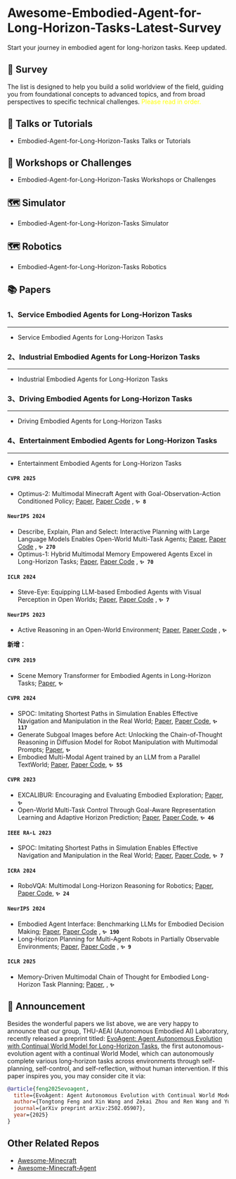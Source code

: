 # Awesome-Embodied-Agent-for-Long-Horizon-Tasks-Latest-Survey

Start your journey in embodied agent for long-horizon tasks. Keep updated.

##  🚀 Survey

The list is designed to help you build a solid worldview of the field, guiding you from foundational concepts to advanced topics, and from broad perspectives to specific technical challenges. <font color=yellow>Please read in order.</font>

##  🚀 Talks or Tutorials

- Embodied-Agent-for-Long-Horizon-Tasks Talks or Tutorials

##  🚀 Workshops or Challenges

- Embodied-Agent-for-Long-Horizon-Tasks Workshops or Challenges

##  🗺️ Simulator

- Embodied-Agent-for-Long-Horizon-Tasks Simulator

##  🗺️ Robotics

- Embodied-Agent-for-Long-Horizon-Tasks Robotics

##  📚 Papers

### 1、Service Embodied Agents for Long-Horizon Tasks

---
- Service Embodied Agents for Long-Horizon Tasks

### 2、Industrial Embodied Agents for Long-Horizon Tasks

---
- Industrial Embodied Agents for Long-Horizon Tasks

### 3、Driving Embodied Agents for Long-Horizon Tasks

---
- Driving Embodied Agents for Long-Horizon Tasks

### 4、Entertainment Embodied Agents for Long-Horizon Tasks

---
- Entertainment Embodied Agents for Long-Horizon Tasks

####  __`CVPR 2025`__
- Optimus-2: Multimodal Minecraft Agent with Goal-Observation-Action Conditioned Policy; [Paper](https://arxiv.org/pdf/2502.19902), [Paper Code](https://github.com/dawn0815/Optimus-2) , __`✨ 8`__

####  __`NeurIPS 2024`__
- Describe, Explain, Plan and Select: Interactive Planning with Large Language Models Enables Open-World Multi-Task Agents; [Paper](https://arxiv.org/pdf/2302.01560), [Paper Code](https://github.com/CraftJarvis/MC-Planner) , __`✨ 270`__
- Optimus-1: Hybrid Multimodal Memory Empowered Agents Excel in Long-Horizon Tasks; [Paper](https://openreview.net/pdf?id=XXOMCwZ6by), [Paper Code](https://github.com/JiuTian-VL/Optimus-1) , __`✨ 70`__

####  __`ICLR 2024`__
- Steve-Eye: Equipping LLM-based Embodied Agents with Visual Perception in Open Worlds; [Paper](https://arxiv.org/pdf/2310.13255), [Paper Code](https://github.com/BAAI-Agents/Steve-Eye) , __`✨ 7`__

####  __`NeurIPS 2023`__
- Active Reasoning in an Open-World Environment; [Paper](https://arxiv.org/abs/2311.02018), [Paper Code](https://github.com/ariesssxu/Conan-Active-Reasoning) , __`✨ `__


**新增：**
####  __`CVPR 2019`__
- Scene Memory Transformer for Embodied Agents in Long-Horizon Tasks; [Paper](https://arxiv.org/abs/1903.03878), __`✨ `__

####  __`CVPR 2024`__
- SPOC: Imitating Shortest Paths in Simulation Enables Effective Navigation and Manipulation in the Real World; [Paper](https://cvpr.thecvf.com/virtual/2024/poster/30192), [Paper Code](https://github.com/allenai/spoc-robot-training), __`✨ 117`__
- Generate Subgoal Images before Act: Unlocking the Chain-of-Thought Reasoning in Diffusion Model for Robot Manipulation with Multimodal Prompts; [Paper](https://cotdiffusion.github.io/), __`✨ `__
- Embodied Multi-Modal Agent trained by an LLM from a Parallel TextWorld; [Paper](https://cvpr.thecvf.com/virtual/2024/poster/30385), [Paper Code](https://github.com/stevenyangyj/Emma-Alfworld), __`✨ 55`__

####  __`CVPR 2023`__
- EXCALIBUR: Encouraging and Evaluating Embodied Exploration; [Paper](https://cvpr.thecvf.com/virtual/2023/poster/21602), __`✨ `__
- Open-World Multi-Task Control Through Goal-Aware Representation Learning and Adaptive Horizon Prediction; [Paper](https://cvpr.thecvf.com/virtual/2023/poster/23204), [Paper Code](https://github.com/CraftJarvis/MC-Controller), __`✨ 46`__

####  __`IEEE RA-L 2023`__
- SPOC: Imitating Shortest Paths in Simulation Enables Effective Navigation and Manipulation in the Real World; [Paper](https://cvpr.thecvf.com/virtual/2024/poster/30192), [Paper Code](https://github.com/RobotLL/ERRA), __`✨ 7`__

####  __`ICRA 2024`__
- RoboVQA: Multimodal Long-Horizon Reasoning for Robotics; [Paper](https://arxiv.org/abs/2311.00899), [Paper Code](https://robovqa.github.io/), __`✨ 24`__

####  __`NeurIPS 2024`__
- Embodied Agent Interface: Benchmarking LLMs for Embodied Decision Making; [Paper](https://arxiv.org/abs/2410.07166), [Paper Code](https://github.com/embodied-agent-interface/embodied-agent-interface) , __`✨ 190`__
- Long-Horizon Planning for Multi-Agent Robots in Partially Observable Environments; [Paper](https://arxiv.org/abs/2407.10031), [Paper Code](https://github.com/nsidn98/LLaMAR) , __`✨ 9`__

####  __`ICLR 2025`__
- Memory-Driven Multimodal Chain of Thought for Embodied Long-Horizon Task Planning; [Paper](https://openreview.net/forum?id=Z1Va3Ue4GF), , __`✨ `__



##  🎯 Announcement

Besides the wonderful papers we list above, we are very happy to announce that our group, THU-AEAI (Autonomous Embodied AI) Laboratory, recently released a preprint titled: [EvoAgent: Agent Autonomous Evolution with Continual World Model for Long-Horizon Tasks](https://arxiv.org/pdf/2502.05907), the first autonomous-evolution agent with a continual World Model, which can autonomously complete various long-horizon tasks across environments through self-planning, self-control, and self-reflection, without human intervention. If this paper inspires you, you may consider cite it via:
```bibtex
@article{feng2025evoagent,
  title={EvoAgent: Agent Autonomous Evolution with Continual World Model for Long-Horizon Tasks},
  author={Tongtong Feng and Xin Wang and Zekai Zhou and Ren Wang and Yuwei Zhan and Guangyao Li and Qing Li and Wenwu Zhu},
  journal={arXiv preprint arXiv:2502.05907},
  year={2025}
}
```


## Other Related Repos
- [Awesome-Minecraft](https://github.com/Incendo/awesome-minecraft)
- [Awesome-Minecraft-Agent](https://github.com/dawn0815/Awesome-Minecraft-Agent)

    